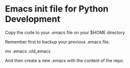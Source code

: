 # Emacs init file for Python Development

Copy the code to your .emacs file on your $HOME directory

Remember first to backup your previous .emacs file.

mv .emacs .old_emacs

And then create a new .emacs with the content of the repo.

